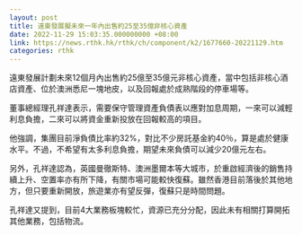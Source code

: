 ```yaml
---
layout: post
title: 遠東發展擬未來一年內出售約25至35億非核心資產
date: 2022-11-29 15:03:35.000000000 +08:00
link: https://news.rthk.hk/rthk/ch/component/k2/1677660-20221129.htm
categories: rthk
---
```


遠東發展計劃未來12個月內出售約25億至35億元非核心資產，當中包括非核心酒店資產、位於澳洲悉尼一塊地皮，以及回報處於成熟階段的停車場等。

董事總經理孔祥達表示，需要保守管理資產負債表以應對加息周期，一來可以減輕利息負擔，二來可以將資金重新投放在回報較高的項目。

他強調，集團目前淨負債比率約32%，對比不少房託基金約40％，算是處於健康水平。不過，不希望有太多利息負擔，期望未來負債可以減少20億元左右。

另外，孔祥達認為，英國曼徹斯特、澳洲墨爾本等大城市，於重啟經濟後的銷售持續上升、空置率亦有所下降，有關市場可能較快復蘇。雖然香港目前落後於其他地方，但只要重新開放，旅遊業亦有望反彈，復蘇只是時間問題。

孔祥達又提到，目前4大業務板塊較忙，資源已充分分配，因此未有相關打算開拓其他業務，包括物流。
